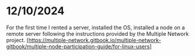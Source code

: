 # 12/10/2024

For the first time I rented a server, installed the OS, installed a node on a remote server following the instructions provided by the Multiple Network project.
[https://multiple-network.gitbook.io/multiple-network-gitbook/multiple-node-participation-guide/for-linux-users]
